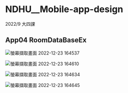 # NDHU__Mobile-app-design
2022/9 大四課

## App04 RoomDataBaseEx

![螢幕擷取畫面 2022-12-23 164537](https://user-images.githubusercontent.com/75154678/209304659-be6d5c09-00e6-4465-95d8-b435dba18b9c.png)

![螢幕擷取畫面 2022-12-23 164610](https://user-images.githubusercontent.com/75154678/209304664-bb9e45cb-386f-4162-9c27-01bcf98d6b3a.png)

![螢幕擷取畫面 2022-12-23 164634](https://user-images.githubusercontent.com/75154678/209304667-3599b4c4-ae2a-4ab6-931d-67c0c66d17f6.png)

![螢幕擷取畫面 2022-12-23 164645](https://user-images.githubusercontent.com/75154678/209304672-c1f5579c-bc7e-4f52-a691-64e6f92ca2c5.png)
